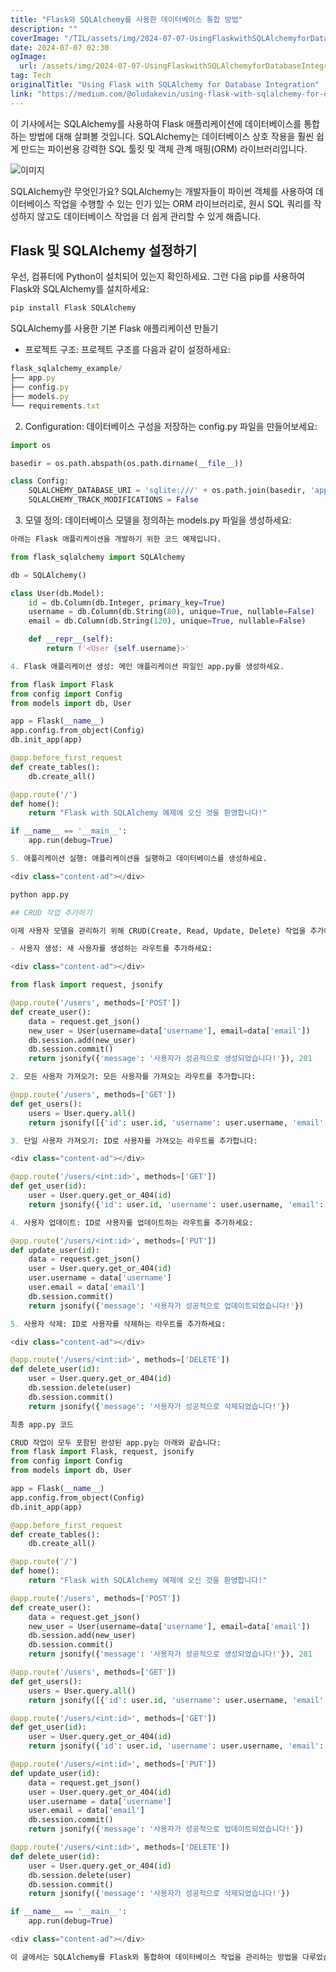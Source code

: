 ```yaml
---
title: "Flask와 SQLAlchemy를 사용한 데이터베이스 통합 방법"
description: ""
coverImage: "/TIL/assets/img/2024-07-07-UsingFlaskwithSQLAlchemyforDatabaseIntegration_0.png"
date: 2024-07-07 02:30
ogImage:
  url: /assets/img/2024-07-07-UsingFlaskwithSQLAlchemyforDatabaseIntegration_0.png
tag: Tech
originalTitle: "Using Flask with SQLAlchemy for Database Integration"
link: "https://medium.com/@oludakevin/using-flask-with-sqlalchemy-for-database-integration-f2d7182ef0f1"
---
```


이 기사에서는 SQLAlchemy를 사용하여 Flask 애플리케이션에 데이터베이스를 통합하는 방법에 대해 살펴볼 것입니다. SQLAlchemy는 데이터베이스 상호 작용을 훨씬 쉽게 만드는 파이썬용 강력한 SQL 툴킷 및 객체 관계 매핑(ORM) 라이브러리입니다.

![이미지](/TIL/assets/img/2024-07-07-UsingFlaskwithSQLAlchemyforDatabaseIntegration_0.png)

SQLAlchemy란 무엇인가요?
SQLAlchemy는 개발자들이 파이썬 객체를 사용하여 데이터베이스 작업을 수행할 수 있는 인기 있는 ORM 라이브러리로, 원시 SQL 쿼리를 작성하지 않고도 데이터베이스 작업을 더 쉽게 관리할 수 있게 해줍니다.

## Flask 및 SQLAlchemy 설정하기

<div class="content-ad"></div>

우선, 컴퓨터에 Python이 설치되어 있는지 확인하세요. 그런 다음 pip를 사용하여 Flask와 SQLAlchemy를 설치하세요:

```js
pip install Flask SQLAlchemy
```

SQLAlchemy를 사용한 기본 Flask 애플리케이션 만들기

- 프로젝트 구조: 프로젝트 구조를 다음과 같이 설정하세요:

<div class="content-ad"></div>

```js
flask_sqlalchemy_example/
├── app.py
├── config.py
├── models.py
└── requirements.txt
```

2. Configuration: 데이터베이스 구성을 저장하는 config.py 파일을 만들어보세요:

```python
import os

basedir = os.path.abspath(os.path.dirname(__file__))

class Config:
    SQLALCHEMY_DATABASE_URI = 'sqlite:///' + os.path.join(basedir, 'app.db')
    SQLALCHEMY_TRACK_MODIFICATIONS = False
```

3. 모델 정의: 데이터베이스 모델을 정의하는 models.py 파일을 생성하세요:

<div class="content-ad"></div>

```python
아래는 Flask 애플리케이션을 개발하기 위한 코드 예제입니다.

from flask_sqlalchemy import SQLAlchemy

db = SQLAlchemy()

class User(db.Model):
    id = db.Column(db.Integer, primary_key=True)
    username = db.Column(db.String(80), unique=True, nullable=False)
    email = db.Column(db.String(120), unique=True, nullable=False)

    def __repr__(self):
        return f'<User {self.username}>'

4. Flask 애플리케이션 생성: 메인 애플리케이션 파일인 app.py를 생성하세요.

from flask import Flask
from config import Config
from models import db, User

app = Flask(__name__)
app.config.from_object(Config)
db.init_app(app)

@app.before_first_request
def create_tables():
    db.create_all()

@app.route('/')
def home():
    return "Flask with SQLAlchemy 예제에 오신 것을 환영합니다!"

if __name__ == '__main__':
    app.run(debug=True)

5. 애플리케이션 실행: 애플리케이션을 실행하고 데이터베이스를 생성하세요.

<div class="content-ad"></div>

python app.py

## CRUD 작업 추가하기

이제 사용자 모델을 관리하기 위해 CRUD(Create, Read, Update, Delete) 작업을 추가해 봅시다.

- 사용자 생성: 새 사용자를 생성하는 라우트를 추가하세요:

<div class="content-ad"></div>

from flask import request, jsonify

@app.route('/users', methods=['POST'])
def create_user():
    data = request.get_json()
    new_user = User(username=data['username'], email=data['email'])
    db.session.add(new_user)
    db.session.commit()
    return jsonify({'message': '사용자가 성공적으로 생성되었습니다!'}), 201

2. 모든 사용자 가져오기: 모든 사용자를 가져오는 라우트를 추가합니다:

@app.route('/users', methods=['GET'])
def get_users():
    users = User.query.all()
    return jsonify([{'id': user.id, 'username': user.username, 'email': user.email} for user in users])

3. 단일 사용자 가져오기: ID로 사용자를 가져오는 라우트를 추가합니다:

<div class="content-ad"></div>

@app.route('/users/<int:id>', methods=['GET'])
def get_user(id):
    user = User.query.get_or_404(id)
    return jsonify({'id': user.id, 'username': user.username, 'email': user.email})

4. 사용자 업데이트: ID로 사용자를 업데이트하는 라우트를 추가하세요:

@app.route('/users/<int:id>', methods=['PUT'])
def update_user(id):
    data = request.get_json()
    user = User.query.get_or_404(id)
    user.username = data['username']
    user.email = data['email']
    db.session.commit()
    return jsonify({'message': '사용자가 성공적으로 업데이트되었습니다!'})

5. 사용자 삭제: ID로 사용자를 삭제하는 라우트를 추가하세요:

<div class="content-ad"></div>

@app.route('/users/<int:id>', methods=['DELETE'])
def delete_user(id):
    user = User.query.get_or_404(id)
    db.session.delete(user)
    db.session.commit()
    return jsonify({'message': '사용자가 성공적으로 삭제되었습니다!'})

최종 app.py 코드

CRUD 작업이 모두 포함된 완성된 app.py는 아래와 같습니다:
from flask import Flask, request, jsonify
from config import Config
from models import db, User

app = Flask(__name__)
app.config.from_object(Config)
db.init_app(app)

@app.before_first_request
def create_tables():
    db.create_all()

@app.route('/')
def home():
    return "Flask with SQLAlchemy 예제에 오신 것을 환영합니다!"

@app.route('/users', methods=['POST'])
def create_user():
    data = request.get_json()
    new_user = User(username=data['username'], email=data['email'])
    db.session.add(new_user)
    db.session.commit()
    return jsonify({'message': '사용자가 성공적으로 생성되었습니다!'}), 201

@app.route('/users', methods=['GET'])
def get_users():
    users = User.query.all()
    return jsonify([{'id': user.id, 'username': user.username, 'email': user.email} for user in users])

@app.route('/users/<int:id>', methods=['GET'])
def get_user(id):
    user = User.query.get_or_404(id)
    return jsonify({'id': user.id, 'username': user.username, 'email': user.email})

@app.route('/users/<int:id>', methods=['PUT'])
def update_user(id):
    data = request.get_json()
    user = User.query.get_or_404(id)
    user.username = data['username']
    user.email = data['email']
    db.session.commit()
    return jsonify({'message': '사용자가 성공적으로 업데이트되었습니다!'})

@app.route('/users/<int:id>', methods=['DELETE'])
def delete_user(id):
    user = User.query.get_or_404(id)
    db.session.delete(user)
    db.session.commit()
    return jsonify({'message': '사용자가 성공적으로 삭제되었습니다!'})

if __name__ == '__main__':
    app.run(debug=True)

<div class="content-ad"></div>

이 글에서는 SQLAlchemy를 Flask와 통합하여 데이터베이스 작업을 관리하는 방법을 다루었습니다. 우리는 간단한 사용자 모델을 생성하고 데이터베이스와 상호 작용하기 위한 CRUD 작업을 구현했습니다. SQLAlchemy의 ORM 기능은 Flask 애플리케이션에서 데이터베이스 관리를 위한 강력한 도구로 만들어 줍니다.
```
